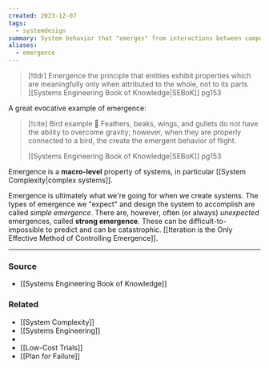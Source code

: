 ```yaml
---
created: 2023-12-07
tags:
  - systemdesign
summary: System behavior that "emerges" from interactions between components, not from any individual component.
aliases:
  - emergence
---
```

> [!tldr] Emergence
> the principle that entities exhibit properties which are meaningfully only when attributed to the whole, not to its parts
> [[Systems Engineering Book of Knowledge|SEBoK]] pg153

A great evocative example of emergence:
> [!cite] Bird example  🦅 
> Feathers, beaks, wings, and gullets do not have the ability to overcome gravity; however, when they are properly connected to a bird, the create the emergent behavior of flight.
> 
> [[Systems Engineering Book of Knowledge|SEBoK]] pg153

Emergence is a **macro-level** property of systems, in particular [[System Complexity|complex systems]].

Emergence is ultimately what we're going for when we create systems. The types of emergence we "expect" and design the system to accomplish are called *simple emergence*. There are, however, often (or always) *unexpected* emergences, called **strong emergence**. These can be difficult-to-impossible to predict and can be catastrophic. [[Iteration is the Only Effective Method of Controlling Emergence]].

****
### Source
- [[Systems Engineering Book of Knowledge]]

### Related
- [[System Complexity]]
- [[Systems Engineering]]
- 
- [[Low-Cost Trials]]
- [[Plan for Failure]]